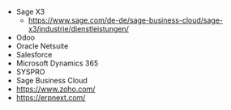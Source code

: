 - Sage X3
	- https://www.sage.com/de-de/sage-business-cloud/sage-x3/industrie/dienstleistungen/
- Odoo
- Oracle Netsuite
- Salesforce
- Microsoft Dynamics 365
- SYSPRO
- Sage Business Cloud
- https://www.zoho.com/
- https://erpnext.com/